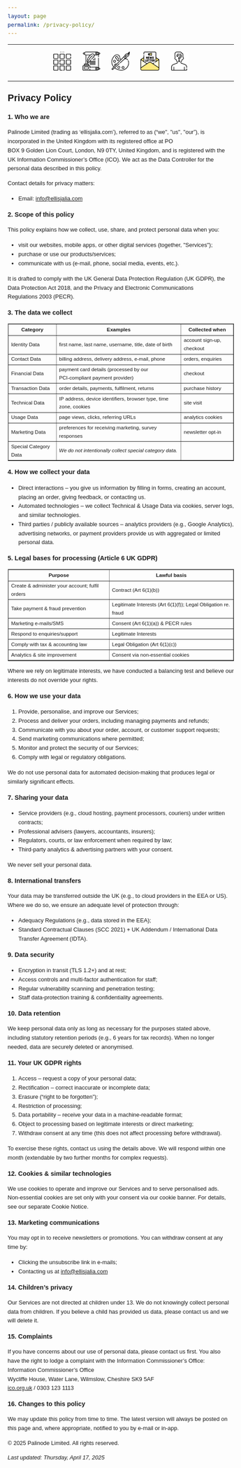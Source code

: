 ```yaml
---
layout: page
permalink: /privacy-policy/
---
```

<center>
<hr width="100%" size="3">
<div class="container">
        <a href="https://ellisjalia.com"><img src="/assets/icons/menu-bw.png" style="width:43px;height:43px;justify-content:center;display:inline-block;border:1px;margin: 0px 8px;padding:2px;"/></a>
        <a href="https://ellisjalia.com/essays"><img src="/assets/icons/quill-bw.png" style="width:43px;height:43px;justify-content:center;display:inline-block;border:1px;margin: 0px 8px;padding:2px;"/></a>
        <a href="https://ellisjalia.com/art"><img src="/assets/icons/paint-palette-bw.png" style="width:43px;height:43px;justify-content:center;display:inline-block;border:1px;margin: 0px 8px;padding:2px;"/></a>
        <a href="https://ellisjalia.com/newsletter"><img src="/assets/icons/newsletter.png" style="width:43px;height:43px;justify-content:center;display:inline-block;border:1px;margin: 0px 8px;padding:2px;"/></a>
        <a href="https://ellisjalia.com/about"><img src="/assets/icons/unknown-bw.png" style="width:43px;height:43px;justify-content:center;display:inline-block;border:1px;margin: 0px 8px;padding:2px;"/></a>
 </div>
  <hr width="100%" size="3">
  </center>

<head>
  <meta charset="UTF-8">
  <title>Privacy Policy</title>
</head>
<body style="font-family: Arial, sans-serif; font-size: 0.9em; line-height: 1.6;">

  <h1 style="font-size: 1.5em; margin-top: 1em;">Privacy Policy</h1>

  <h2 style="font-size: 1em; margin-top: 1em;">1. Who we are</h2>
  <p style="font-size: 0.9em;">
    Palinode Limited (trading as ‘ellisjalia.com’), referred to as (“we", "us", "our”), is incorporated in the United Kingdom with its registered office at PO BOX 9 Golden Lion Court, London, N9 0TY, United Kingdom, and is registered with the UK Information Commissioner’s Office (ICO). We act as the Data Controller for the personal data described in this policy.
  </p>
  <p style="font-size: 0.9em;">
    Contact details for privacy matters:
  </p>
  <ul>
    <li style="font-size: 0.9em;">Email: <a href="mailto:info@ellisjalia.com">info@ellisjalia.com</a></li>
  </ul>

  <h2 style="font-size: 1em; margin-top: 1em;">2. Scope of this policy</h2>
  <p style="font-size: 0.9em;">This policy explains how we collect, use, share, and protect personal data when you:</p>
  <ul>
    <li style="font-size: 0.9em;">visit our websites, mobile apps, or other digital services (together, "Services");</li>
    <li style="font-size: 0.9em;">purchase or use our products/services;</li>
    <li style="font-size: 0.9em;">communicate with us (e‑mail, phone, social media, events, etc.).</li>
  </ul>
  <p style="font-size: 0.9em;">It is drafted to comply with the UK General Data Protection Regulation (UK GDPR), the Data Protection Act 2018, and the Privacy and Electronic Communications Regulations 2003 (PECR).</p>

  <h2 style="font-size: 1em; margin-top: 1em;">3. The data we collect</h2>
  <table border="1" cellpadding="8" cellspacing="0" style="font-size: 0.9em; width: 100%; margin: 1em 0;">
    <tr>
      <th style="font-size: 0.9em;">Category</th>
      <th style="font-size: 0.9em;">Examples</th>
      <th style="font-size: 0.9em;">Collected when</th>
    </tr>
    <tr>
      <td style="font-size: 0.9em;">Identity Data</td>
      <td style="font-size: 0.9em;">first name, last name, username, title, date of birth</td>
      <td style="font-size: 0.9em;">account sign‑up, checkout</td>
    </tr>
    <tr>
      <td style="font-size: 0.9em;">Contact Data</td>
      <td style="font-size: 0.9em;">billing address, delivery address, e‑mail, phone</td>
      <td style="font-size: 0.9em;">orders, enquiries</td>
    </tr>
    <tr>
      <td style="font-size: 0.9em;">Financial Data</td>
      <td style="font-size: 0.9em;">payment card details (processed by our PCI‑compliant payment provider)</td>
      <td style="font-size: 0.9em;">checkout</td>
    </tr>
    <tr>
      <td style="font-size: 0.9em;">Transaction Data</td>
      <td style="font-size: 0.9em;">order details, payments, fulfilment, returns</td>
      <td style="font-size: 0.9em;">purchase history</td>
    </tr>
    <tr>
      <td style="font-size: 0.9em;">Technical Data</td>
      <td style="font-size: 0.9em;">IP address, device identifiers, browser type, time zone, cookies</td>
      <td style="font-size: 0.9em;">site visit</td>
    </tr>
    <tr>
      <td style="font-size: 0.9em;">Usage Data</td>
      <td style="font-size: 0.9em;">page views, clicks, referring URLs</td>
      <td style="font-size: 0.9em;">analytics cookies</td>
    </tr>
    <tr>
      <td style="font-size: 0.9em;">Marketing Data</td>
      <td style="font-size: 0.9em;">preferences for receiving marketing, survey responses</td>
      <td style="font-size: 0.9em;">newsletter opt‑in</td>
    </tr>
    <tr>
      <td style="font-size: 0.9em;">Special Category Data</td>
      <td style="font-size: 0.9em;"><em>We do not intentionally collect special category data.</em></td>
      <td style="font-size: 0.9em;"></td>
    </tr>
  </table>

  <h2 style="font-size: 1em; margin-top: 1em;">4. How we collect your data</h2>
  <ul>
    <li style="font-size: 0.9em;">Direct interactions – you give us information by filling in forms, creating an account, placing an order, giving feedback, or contacting us.</li>
    <li style="font-size: 0.9em;">Automated technologies – we collect Technical & Usage Data via cookies, server logs, and similar technologies.</li>
    <li style="font-size: 0.9em;">Third parties / publicly available sources – analytics providers (e.g., Google Analytics), advertising networks, or payment providers provide us with aggregated or limited personal data.</li>
  </ul>

  <h2 style="font-size: 1em; margin-top: 1em;">5. Legal bases for processing (Article 6 UK GDPR)</h2>
  <table border="1" cellpadding="8" cellspacing="0" style="font-size: 0.9em; width: 100%; margin: 1em 0;">
    <tr>
      <th style="font-size: 0.9em;">Purpose</th>
      <th style="font-size: 0.9em;">Lawful basis</th>
    </tr>
    <tr>
      <td style="font-size: 0.9em;">Create & administer your account; fulfil orders</td>
      <td style="font-size: 0.9em;">Contract (Art 6(1)(b))</td>
    </tr>
    <tr>
      <td style="font-size: 0.9em;">Take payment & fraud prevention</td>
      <td style="font-size: 0.9em;">Legitimate Interests (Art 6(1)(f)); Legal Obligation re. fraud</td>
    </tr>
    <tr>
      <td style="font-size: 0.9em;">Marketing e‑mails/SMS</td>
      <td style="font-size: 0.9em;">Consent (Art 6(1)(a)) & PECR rules</td>
    </tr>
    <tr>
      <td style="font-size: 0.9em;">Respond to enquiries/support</td>
      <td style="font-size: 0.9em;">Legitimate Interests</td>
    </tr>
    <tr>
      <td style="font-size: 0.9em;">Comply with tax & accounting law</td>
      <td style="font-size: 0.9em;">Legal Obligation (Art 6(1)(c))</td>
    </tr>
    <tr>
      <td style="font-size: 0.9em;">Analytics & site improvement</td>
      <td style="font-size: 0.9em;">Consent via non‑essential cookies</td>
    </tr>
  </table>
  <p style="font-size: 0.9em;">Where we rely on legitimate interests, we have conducted a balancing test and believe our interests do not override your rights.</p>

  <h2 style="font-size: 1em; margin-top: 1em;">6. How we use your data</h2>
  <ol>
    <li style="font-size: 0.9em;">Provide, personalise, and improve our Services;</li>
    <li style="font-size: 0.9em;">Process and deliver your orders, including managing payments and refunds;</li>
    <li style="font-size: 0.9em;">Communicate with you about your order, account, or customer support requests;</li>
    <li style="font-size: 0.9em;">Send marketing communications where permitted;</li>
    <li style="font-size: 0.9em;">Monitor and protect the security of our Services;</li>
    <li style="font-size: 0.9em;">Comply with legal or regulatory obligations.</li>
  </ol>
  <p style="font-size: 0.9em;">We do not use personal data for automated decision‑making that produces legal or similarly significant effects.</p>

  <h2 style="font-size: 1em; margin-top: 1em;">7. Sharing your data</h2>
  <ul>
    <li style="font-size: 0.9em;">Service providers (e.g., cloud hosting, payment processors, couriers) under written contracts;</li>
    <li style="font-size: 0.9em;">Professional advisers (lawyers, accountants, insurers);</li>
    <li style="font-size: 0.9em;">Regulators, courts, or law enforcement when required by law;</li>
    <li style="font-size: 0.9em;">Third‑party analytics & advertising partners with your consent.</li>
  </ul>
  <p style="font-size: 0.9em;">We never sell your personal data.</p>

  <h2 style="font-size: 1em; margin-top: 1em;">8. International transfers</h2>
  <p style="font-size: 0.9em;">Your data may be transferred outside the UK (e.g., to cloud providers in the EEA or US). Where we do so, we ensure an adequate level of protection through:</p>
  <ul>
    <li style="font-size: 0.9em;">Adequacy Regulations (e.g., data stored in the EEA);</li>
    <li style="font-size: 0.9em;">Standard Contractual Clauses (SCC 2021) + UK Addendum / International Data Transfer Agreement (IDTA).</li>
  </ul>

  <h2 style="font-size: 1em; margin-top: 1em;">9. Data security</h2>
  <ul>
    <li style="font-size: 0.9em;">Encryption in transit (TLS 1.2+) and at rest;</li>
    <li style="font-size: 0.9em;">Access controls and multi‑factor authentication for staff;</li>
    <li style="font-size: 0.9em;">Regular vulnerability scanning and penetration testing;</li>
    <li style="font-size: 0.9em;">Staff data‑protection training & confidentiality agreements.</li>
  </ul>

  <h2 style="font-size: 1em; margin-top: 1em;">10. Data retention</h2>
  <p style="font-size: 0.9em;">We keep personal data only as long as necessary for the purposes stated above, including statutory retention periods (e.g., 6 years for tax records). When no longer needed, data are securely deleted or anonymised.</p>

  <h2 style="font-size: 1em; margin-top: 1em;">11. Your UK GDPR rights</h2>
  <ol>
    <li style="font-size: 0.9em;">Access – request a copy of your personal data;</li>
    <li style="font-size: 0.9em;">Rectification – correct inaccurate or incomplete data;</li>
    <li style="font-size: 0.9em;">Erasure (“right to be forgotten”);</li>
    <li style="font-size: 0.9em;">Restriction of processing;</li>
    <li style="font-size: 0.9em;">Data portability – receive your data in a machine-readable format;</li>
    <li style="font-size: 0.9em;">Object to processing based on legitimate interests or direct marketing;</li>
    <li style="font-size: 0.9em;">Withdraw consent at any time (this does not affect processing before withdrawal).</li>
  </ol>
  <p style="font-size: 0.9em;">To exercise these rights, contact us using the details above. We will respond within one month (extendable by two further months for complex requests).</p>

  <h2 style="font-size: 1em; margin-top: 1em;">12. Cookies & similar technologies</h2>
  <p style="font-size: 0.9em;">We use cookies to operate and improve our Services and to serve personalised ads. Non‑essential cookies are set only with your consent via our cookie banner. For details, see our separate Cookie Notice.</p>

  <h2 style="font-size: 1em; margin-top: 1em;">13. Marketing communications</h2>
  <p style="font-size: 0.9em;">You may opt in to receive newsletters or promotions. You can withdraw consent at any time by:</p>
  <ul>
    <li style="font-size: 0.9em;">Clicking the unsubscribe link in e‑mails;</li>
    <li style="font-size: 0.9em;">Contacting us at <a href="mailto:info@ellisjalia.com">info@ellisjalia.com</a></li>
  </ul>

  <h2 style="font-size: 1em; margin-top: 1em;">14. Children’s privacy</h2>
  <p style="font-size: 0.9em;">Our Services are not directed at children under 13. We do not knowingly collect personal data from children. If you believe a child has provided us data, please contact us and we will delete it.</p>

  <h2 style="font-size: 1em; margin-top: 1em;">15. Complaints</h2>
  <p style="font-size: 0.9em;">
    If you have concerns about our use of personal data, please contact us first. You also have the right to lodge a complaint with the Information Commissioner’s Office:<br>
    Information Commissioner’s Office<br>
    Wycliffe House, Water Lane, Wilmslow, Cheshire SK9 5AF<br>
    <a href="https://ico.org.uk">ico.org.uk</a> / 0303 123 1113
  </p>

  <h2 style="font-size: 1em; margin-top: 1em;">16. Changes to this policy</h2>
  <p style="font-size: 0.9em;">We may update this policy from time to time. The latest version will always be posted on this page and, where appropriate, notified to you by e‑mail or in‑app.</p>

  <p style="font-size: 0.9em;">&copy; 2025 Palinode Limited. All rights reserved.</p>

  <p style="font-size: 0.9em;"><em>Last updated: Thursday, April 17, 2025</em></p>

</body>



